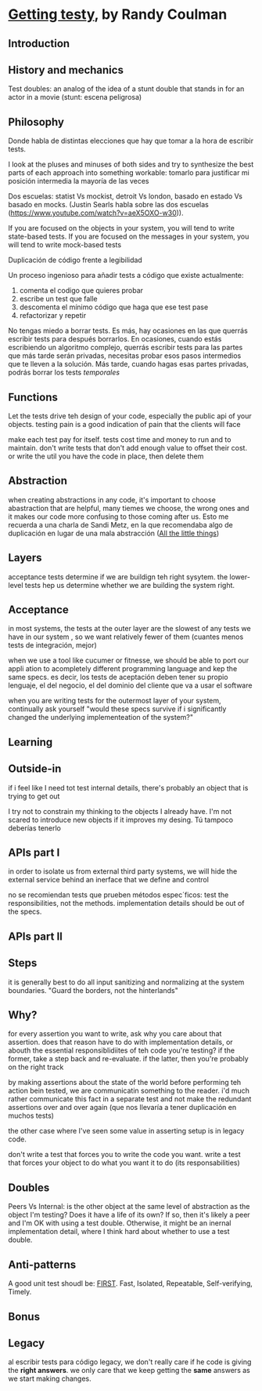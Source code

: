 # [Getting testy], by Randy Coulman

## Introduction

## History and mechanics

Test doubles: an analog of the idea of a stunt double that stands in for an actor in a movie
(stunt: escena peligrosa)

## Philosophy

Donde habla de distintas elecciones que hay que tomar a la hora de escribir tests.

I look at the pluses and minuses of both sides and try to synthesize the best parts of each approach into something workable: tomarlo para justificar mi posición intermedia la mayoría de las veces

Dos escuelas: statist Vs mockist, detroit Vs london, basado en estado Vs basado en mocks. (Justin Searls habla sobre las dos escuelas (https://www.youtube.com/watch?v=aeX5OXO-w30)).

If you are focused on the objects in your system,  you will tend to write state-based tests. If you are focused on the messages in your system, you will tend to write mock-based tests

Duplicación de código frente a legibilidad

Un proceso ingenioso para añadir tests a código que existe actualmente:

1. comenta el codigo que quieres probar
2. escribe un test que falle
3. descomenta el mínimo código que haga que ese test pase
4. refactorizar y repetir

No tengas miedo a borrar tests. Es más, hay ocasiones en las que querrás escribir tests para después borrarlos. En ocasiones, cuando estás escribiendo un algoritmo complejo, querrás escribir tests para las partes que más tarde serán privadas, necesitas probar esos pasos intermedios que te lleven a la solución. Más tarde, cuando hagas esas partes privadas, podrás borrar los tests *temporales*

## Functions

Let the tests drive teh design of your code, especially the public api of your objects. testing pain is a good indication of pain that the clients will face

make each test pay for itself. tests cost time and money to run and to maintain. don't write tests that don't add enough value to offset their cost. or write the util you have the code in place, then delete them

## Abstraction

when creating abstractions in any code, it's important to choose abastraction that are helpful, many tiemes we choose, the wrong ones and it makes our code more confusing to those coming after us. Esto me recuerda a una charla de Sandi Metz, en la que recomendaba algo de duplicación en lugar de una mala abstracción ([All the little things](http://rchavarria.github.io/blog/2015/10/18/charla-tecnica-all-the-little-things/))

## Layers

acceptance tests determine if we are buildign teh right sysytem. the lower-level tests hep us determine whether we are building the system right.

## Acceptance

in most systems, the tests at the outer layer are the slowest of any tests we have in our system , so we want relatively fewer of them (cuantes menos tests de integración, mejor)

when we use a tool like cucumer or fitnesse, we should be able to port our appli ation to acompletely different programming language and kep the same specs. es decir, los tests de aceptación deben tener su propio lenguaje, el del negocio, el del dominio del cliente que va a usar el software

when you are writing tests for the outermost layer of your system, continually ask yourself "would these specs survive if i significantly changed the underlying implementeation of the system?"

## Learning

## Outside-in

if i feel like I need tot test internal details, there's probably an object that is trying to get out

I try not to constrain my thinking to the objects I already have. I'm not scared to introduce new objects if it improves my desing. Tú tampoco deberías tenerlo

## APIs part I

in order to isolate us from external third party systems, we will hide the external service behind an inerface that we define and control

no se recomiendan tests que prueben métodos espec´ficos: test the responsibilities, not the methods. implementation details should be out of the specs.

## APIs part II

## Steps

it is generally best to do all input sanitizing and normalizing at the system boundaries. "Guard the borders, not the hinterlands"

## Why?

for every assertion you want to write, ask why you care about that assertion. does that reason have to do with implementation details, or abouth the essential responsiblidiites of teh code you're testing? if the former, take a step back and re-evaluate. if the latter, then you're probably on the right track

by making assertions about the state of the world before performing teh action bein tested, we are communicatin something to the reader. i'd much rather communicate this fact in a separate test and not make the redundant assertions over and over again (que nos llevaría a tener duplicación en muchos tests)

the other case where I've seen some value in asserting setup is in legacy code.

don't write a test that forces you to write the code you want. write a test that forces your object to do what you want it to do (its responsabilities)

## Doubles

Peers Vs Internal: is the other object at the same level of abstraction as the object I'm testing? Does it have a life of its own? If so, then it's likely a peer and I'm OK with using a test double. Otherwise, it might be an inernal implementation detail, where I think hard about whether to use a test double.

## Anti-patterns

A good unit test shoudl be: [FIRST]. Fast, Isolated, Repeatable, Self-verifying, Timely.

## Bonus

## Legacy

al escribir tests para código legacy, we don't really care if he code is giving the **right answers**. we only care that we keep getting the **same** answers as we start making changes.

[Getting testy]: http://randycoulman.com/blog/2015/08/04/getting-testy-redux/
[FIRST]: http://agileinaflash.blogspot.de/2009/02/first.html
